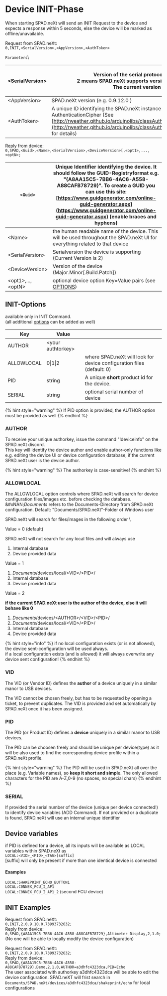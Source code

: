 # Device INIT-Phase

When starting SPAD.neXt will send an INIT Request to the device and expects a response within 5 seconds, else the device will be marked as offline/unavailable.

Request from SPAD.neXt:\
`0,INIT,<SerialVersion>,<AppVersion>,<AuthToken>`

`Parameters`\


| \<SerialVersion> | <p>Version of the serial protocol supported <br>2 means SPAD.neXt  supports version 1 and version 2<br>The current version is 2</p>                                                                                                                                    |
| ---------------- | ---------------------------------------------------------------------------------------------------------------------------------------------------------------------------------------------------------------------------------------------------------------------- |
| \<AppVersion>    | SPAD.neXt version (e.g. 0.9.12.0 )                                                                                                                                                                                                                                     |
| \<AuthToken>     | A unique ID identifying the SPAD.neXt instance used as authentication tag in AuthenticationCipher (See [http://rweather.github.io/arduinolibs/classAuthenticatedCipher.html](http://rweather.github.io/arduinolibs/classAuthenticatedCipher.html#details) for details) |

Reply from device:\
`0,SPAD,<Guid>,<Name>,<SerialVersion>,<DeviceVersion>[,<opt1>,...,<optN>;`

| `<Guid>`            |  Unique Identifier identifying the device. It should follow the GUID-Registryformat e.g. "{A8AA15C5-7BB6-4AC6-A558-A88CAFB78729}". To create a GUID you can use this site: [https://www.guidgenerator.com/online-guid-generator.aspx](https://www.guidgenerator.com/online-guid-generator.aspx) (enable braces and hyphens) |
| ------------------- | --------------------------------------------------------------------------------------------------------------------------------------------------------------------------------------------------------------------------------------------------------------------------------------------------------------------------- |
| \<Name>             | the human readable name of the device. This will be used throughout the SPAD.neXt UI for everything related to that device                                                                                                                                                                                                  |
| \<SerialVersion>    | Serialversion the device is supporting (Current Version is 2)                                                                                                                                                                                                                                                               |
| \<DeviceVersion>    | Version of the device (Major.Minor\[.Build.Patch])                                                                                                                                                                                                                                                                          |
| \<opt1>,...,\<optN> | optional device option Key=Value pairs (see [OPTIONS](device-config-phase/device-options.md))                                                                                                                                                                                                                               |

## INIT-Options&#x20;

available only in INIT Command. \
(all additional [options](device-config-phase/device-options.md) can be added as well)

| Key        | Value              |                                                                       |
| ---------- | ------------------ | --------------------------------------------------------------------- |
| AUTHOR     | \<your authtorkey> |                                                                       |
| ALLOWLOCAL | 0\|1\|2            | where SPAD.neXt will look for device configuration files (default: 0) |
| PID        | string             | A unique **short** product id for the device.                         |
| SERIAL     | string             | optional serial number of device                                      |

{% hint style="warning" %}
If PID option is provided, the AUTHOR option must be provided as well
{% endhint %}

### AUTHOR

To receive your unique authorkey, issue the command "!deviceinfo" on the SPAD.neXt discord.\
This key will identify the device author and enable author-only functions like e.g. editing the device UI or device configuration database, if the current SPAD.neXt user is the device author.

{% hint style="warning" %}
The authorkey is case-sensitive!
{% endhint %}

### ALLOWLOCAL

The ALLOWLOCAL option controls where SPAD.neXt will search for device configuration files/images etc. before checking the database.\
&#xNAN;_&#x44;ocuments_ refers to the Documents-Directory from SPAD.neXt configuration. Default: "Documents/SPAD.neXt"-Folder of Windows user

SPAD.neXt will search for files/images in the following order \


Value = 0 (default)

&#x20;SPAD.neXt will not search for any local files and will always use&#x20;

1. Internal database
2. Device provided data

Value = 1

1. _Documents_/devices/local/\<VID>/\<PID>/
2. Internal database
3. Device provided data

Value = 2

**if the current SPAD.neXt user is the author of the device, else it will behave like 0**

1. _Documents_/devices/\<AUTHOR>/\<VID>/\<PID>/
2. _Documents_/devices/local/\<VID>/\<PID>/
3. Internal database
4. Device provided data



{% hint style="info" %}
if no local configuration exists (or is not allowed), the device sent-configuration will be used always.\
if a local configuration exists (and is allowed) it will always overwrite any device sent configuration!
{% endhint %}

### VID

The VID (or Vendor ID) defines the **author** of a device uniquely in a similar manor to USB devices.

The VID cannot be chosen freely, but has to be requested by opening a ticket, to prevent duplicates. The VID is provided and set automatically by SPAD.neXt once it has been assigned.

### PID

The PID (or Product ID) defines a **device** uniquely in a similar manor to USB devices.

The PID can be choosen freely and should be unique per device(type) as it will be also used to find the corresponding device profile within a SPAD.neXt profile.

{% hint style="warning" %}
The PID will be used in SPAD.neXt all over the place (e.g. Variable names), so **keep it short and simpl**e. The only allowed characters for the PID are A-Z,0-9 (no spaces, no special chars)
{% endhint %}

### SERIAL

If provided the serial number of the device (unique per device connected!) to identify device variables (ADD Command). If not provided or a duplicate is found, SPAD.neXt will use an internal unique identifier

## **Device variables**

if PID is defined for a device, all its inputs will be available as LOCAL variables within SPAD.neXt as\
`LOCAL:<VID>_<PID>_<TAG>[suffix]`\
\[suffix] will only be present if more than one identical device is connected

#### Examples

`LOCAL:SHAKEPRINT_ECHO_BUTTON1`\
`LOCAL:C0NNEX_FCU_I_AP1`\
`LOCAL:C0NNEX_FCU_I_AP1_2` (second FCU device)



## **INIT Examples**

Request from SPAD.neXt: \
`0,INIT,2,0.9.10.0,73993732632;`\
Reply from device: \
`0,SPAD,{A8AA15C5-7BB6-4AC6-A558-A88CAFB78729},Altimeter Display,2,1.0;`\
(No one will be able to locally modify the device configuration)

Request from SPAD.neXt: \
`0,INIT,2,0.9.10.0,73993732632;`\
Reply from device:\
`0,SPAD,{A8AA15C5-7BB6-4AC6-A558-A88CAFB78729},Demo,2,1.0,AUTHOR=a3dhfc4323dca,PID=Echo`\
The user associated with authorkey a3dhfc4323dca will be able to edit the device configuration. SPAD.neXT will frist search in `Documents/SPAD.neXt/devices/a3dhfc4323dca/shakeprint/echo` for local configurations

